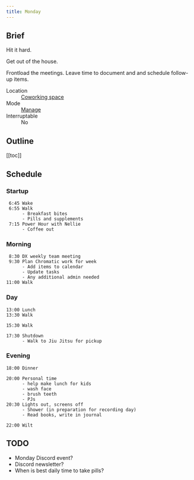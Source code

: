 ```yaml
---
title: Monday
---
```


## Brief

Hit it hard.

Get out of the house.

Frontload the meetings.
Leave time to document and and schedule follow-up items.

<dl>
  <dt>Location</dt>
  <dd><a href="/mode/coworking">Coworking space</a></dd>

  <dt>Mode</dt>
  <dd><a href="/mode/manage">Manage</a></dd>

  <dt>Interruptable</dt>
  <dd>No</dd>
</dl>

## Outline

[[toc]]

## Schedule

### Startup

```
 6:45 Wake
 6:55 Walk
      - Breakfast bites
      - Pills and supplements
 7:15 Power Hour with Nellie
      - Coffee out
```

### Morning

```
 8:30 DX weekly team meeting
 9:30 Plan Chromatic work for week
      - Add items to calendar
      - Update tasks
      - Any additional admin needed
11:00 Walk
```

### Day

```
13:00 Lunch
13:30 Walk

15:30 Walk

17:30 Shutdown
      - Walk to Jiu Jitsu for pickup
```

### Evening

```
18:00 Dinner

20:00 Personal time
      - help make lunch for kids
      - wash face
      - brush teeth
      - PJs
20:30 Lights out, screens off
      - Shower (in preparation for recording day)
      - Read books, write in journal

22:00 Wilt
```

## TODO

- Monday Discord event?
- Discord newsletter?
- When is best daily time to take pills?
